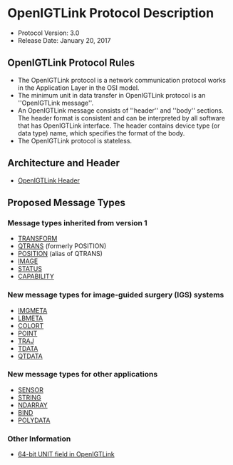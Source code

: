 
OpenIGTLink Protocol Description
================================

- Protocol Version: 3.0
- Release Date: January 20, 2017

## OpenIGTLink Protocol Rules
* The OpenIGTLink protocol is a network communication protocol works in the Application Layer in the OSI model.
* The minimum unit in data transfer in OpenIGTLink protocol is an ''OpenIGTLink message''.
* An OpenIGTLink message consists of ''header'' and ''body'' sections. The header format is consistent and can be interpreted by all software that has OpenIGTLink interface. The header contains device type (or data type) name, which specifies the format of the body.
* The OpenIGTLink protocol is stateless.

## Architecture and Header 
* [OpenIGTLink Header](header.md)

## Proposed Message Types

### Message types inherited from version 1

* [TRANSFORM](/Documents/Protocol/transform.md)
* [QTRANS](/Documents/Protocol/qtransform.md) (formerly POSITION)
* [POSITION](/Documents/Protocol/position.md) (alias of QTRANS)
* [IMAGE](/Documents/Protocol/image.md)
* [STATUS](/Documents/Protocol/status.md)
* [CAPABILITY](/Documents/Protocol/capability.md)

### New message types for image-guided surgery (IGS) systems
* [IMGMETA](/Documents/Protocol/imagemeta.md)
* [LBMETA](/Documents/Protocol/labelmeta.md)
* [COLORT](/Documents/Protocol/colortable.md)
* [POINT](/Documents/Protocol/point.md)
* [TRAJ](/Documents/Protocol/trajectory.md)
* [TDATA](/Documents/Protocol/trackingdata.md)
* [QTDATA](/Documents/Protocol/qtrackingdata.md)

### New message types for other applications
* [SENSOR](/Documents/Protocol/sensordata.md)
* [STRING](/Documents/Protocol/string.md)
* [NDARRAY](/Documents/Protocol/ndarray.md)
* [BIND](/Documents/Protocol/bind.md)
* [POLYDATA](/Documents/Protocol/polydata.md)

### Other Information
* [64-bit UNIT field in OpenIGTLink](/Documents/Protocol/unit.md)



